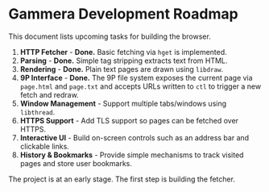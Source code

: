 # Gammera Development Roadmap

This document lists upcoming tasks for building the browser.

1. **HTTP Fetcher** - **Done.** Basic fetching via `hget` is implemented.
2. **Parsing** - **Done.** Simple tag stripping extracts text from HTML.
3. **Rendering** - **Done.** Plain text pages are drawn using `libdraw`.
4. **9P Interface** - **Done.** The 9P file system exposes the current page
   via `page.html` and `page.txt` and accepts URLs written to `ctl` to trigger
   a new fetch and redraw.
5. **Window Management** - Support multiple tabs/windows using `libthread`.
6. **HTTPS Support** - Add TLS support so pages can be fetched over HTTPS.
7. **Interactive UI** - Build on-screen controls such as an address bar and
   clickable links.
8. **History & Bookmarks** - Provide simple mechanisms to track visited pages
   and store user bookmarks.

The project is at an early stage. The first step is building the fetcher.
